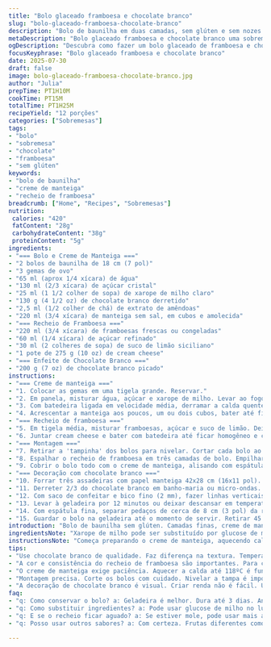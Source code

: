 ```yaml
---
title: "Bolo glaceado framboesa e chocolate branco"
slug: "bolo-glaceado-framboesa-chocolate-branco"
description: "Bolo de baunilha em duas camadas, sem glúten e sem nozes. Creme manteiga com ovos, água, açúcar, xarope de milho, chocolate branco derretido e baunilha. Recheio cremoso de framboesas frescas ou congeladas, açúcar, suco de limão e queijo mascarpone. Enfeite de pedaços de chocolate branco em forma de renda, associado ao inverno, aplicado em volta do bolo. Ajustes nas quantidades de ingredientes e tempos. Troca de dois ingredientes e reorganização do modo de preparo para uma experiência diferente."
metaDescription: "Bolo glaceado framboesa e chocolate branco uma sobremesa deliciosa e sofisticada que impressiona a todos com sua aparência e sabor."
ogDescription: "Descubra como fazer um bolo glaceado de framboesa e chocolate branco um prazer visual e gustativo que todos vão adorar."
focusKeyphrase: "Bolo glaceado framboesa e chocolate branco"
date: 2025-07-30
draft: false
image: bolo-glaceado-framboesa-chocolate-branco.jpg
author: "Julia"
prepTime: PT1H10M
cookTime: PT15M
totalTime: PT1H25M
recipeYield: "12 porções"
categories: ["Sobremesas"]
tags:
- "bolo"
- "sobremesa"
- "chocolate"
- "framboesa"
- "sem glúten"
keywords:
- "bolo de baunilha"
- "creme de manteiga"
- "recheio de framboesa"
breadcrumb: ["Home", "Recipes", "Sobremesas"]
nutrition: 
 calories: "420"
 fatContent: "28g"
 carbohydrateContent: "38g"
 proteinContent: "5g"
ingredients:
- "=== Bolo e Creme de Manteiga ==="
- "2 bolos de baunilha de 18 cm (7 pol)"
- "3 gemas de ovo"
- "65 ml (aprox 1/4 xícara) de água"
- "130 ml (2/3 xícara) de açúcar cristal"
- "25 ml (1 1/2 colher de sopa) de xarope de milho claro"
- "130 g (4 1/2 oz) de chocolate branco derretido"
- "2,5 ml (1/2 colher de chá) de extrato de amêndoas"
- "220 ml (3/4 xícara) de manteiga sem sal, em cubos e amolecida"
- "=== Recheio de Framboesa ==="
- "220 ml (3/4 xícara) de framboesas frescas ou congeladas"
- "60 ml (1/4 xícara) de açúcar refinado"
- "30 ml (2 colheres de sopa) de suco de limão siciliano"
- "1 pote de 275 g (10 oz) de cream cheese"
- "=== Enfeite de Chocolate Branco ==="
- "200 g (7 oz) de chocolate branco picado"
instructions:
- "=== Creme de manteiga ==="
- "1. Colocar as gemas em uma tigela grande. Reservar."
- "2. Em panela, misturar água, açúcar e xarope de milho. Levar ao fogo e ferver até atingir 118ºC (244ºF) no termômetro para doces. Tirar do fogo."
- "3. Com batedeira ligada em velocidade média, derramar a calda quente em fio, distante das pás. Bater até esfriar, cerca de 20 minutos. Incorporar o chocolate branco derretido e extrato de amêndoas."
- "4. Acrescentar a manteiga aos poucos, um ou dois cubos, bater até ficar cremoso. Raspar o fundo da tigela algumas vezes."
- "=== Recheio de framboesa ==="
- "5. Em tigela média, misturar framboesas, açúcar e suco de limão. Deixar descansar 15 minutos se estiver usando congeladas."
- "6. Juntar cream cheese e bater com batedeira até ficar homogêneo e cremoso."
- "=== Montagem ==="
- "7. Retirar a 'tampinha' dos bolos para nivelar. Cortar cada bolo ao meio na horizontal, totalizando quatro camadas."
- "8. Espalhar o recheio de framboesa em três camadas de bolo. Empilhar, finalizando com uma camada de bolo sem recheio."
- "9. Cobrir o bolo todo com o creme de manteiga, alisando com espátula."
- "=== Decoração com chocolate branco ==="
- "10. Forrar três assadeiras com papel manteiga 42x28 cm (16x11 pol). Desenhar no verso uma faixa de 42 cm de comprimento x 14 cm de largura (4 cm a mais que a altura do bolo)."
- "11. Derreter 2/3 do chocolate branco em banho-maria ou micro-ondas. Misturar o resto até que derreta e o chocolate fique temperado, ajustando a temperatura com pequenos retornos ao calor se necessário."
- "12. Com saco de confeitar e bico fino (2 mm), fazer linhas verticais bem próximas sobre a faixa desenhada para criar uma renda que imita cristais de gelo."
- "13. Levar à geladeira por 12 minutos ou deixar descansar em temperatura ambiente por 1 hora para endurecer."
- "14. Com espátula fina, separar pedaços de cerca de 8 cm (3 pol) da renda de chocolate, posicionar verticalmente ao redor do bolo, lado liso para dentro."
- "15. Guardar o bolo na geladeira até o momento de servir. Retirar 45 minutos antes para a manteiga amolecer um pouco."
introduction: "Bolo de baunilha sem glúten. Camadas finas, creme de manteiga feito com calda quente batida nas gemas, chocolate branco e toque de amêndoas. Recheio de framboesas misturadas com cream cheese, cítrico, doce e um pouco azedo. Decoração técnica com chocolate branco, feita como 'rendas' que imitam gelo, finas, delicadas, muito visual. Técnica exige paciência pra derreter e temperar chocolate. Detalhe que muda o sabor da calda - usa xarope de milho e quantidade menor de açúcar. Bolo leve, surpreendente, visual sofisticado. Troca ingredientes comuns por cream cheese em vez de mascarpone, sabor mais brasileiro, acabamento mais firme."
ingredientsNote: "Xarope de milho pode ser substituído por glucose de milho comum, porém afeta textura do creme. Importante usar manteiga sem sal pra controlar sabor. Chocolate branco de boa qualidade faz diferença na textura. Framboesas frescas ou congeladas funcionam, mas se congeladas, atenção para o excesso de líquido que pode afetar o recheio. Trocar mascarpone por cream cheese--mais acessível no Brasil, sabor mais intenso e textura mais firme, adequada para o recheio que se quer. O extrato de baunilha foi trocado por extrato de amêndoas para dar um toque diferente, mais marcante e menos doce no creme. Derreter o chocolate com cuidado evita que exploda e fique duro. Sempre respeitar tempo de descanso da calda quente no creme para garantir aeração e textura."
instructionsNote: "Começa preparando o creme de manteiga, aquecendo calda até ponto certo (118ºC) para garantir que fique firme depois de batido com as gemas. O batimento deve ser contínuo e pode durar até 20 minutos para atingir a temperatura ideal. Incorporar o chocolate e extrato com cuidado, não bater demais para não quebrar o creme. O recheio deve descansar para soltar sucos, especialmente se for congelado. Bater o cream cheese junto lentamente para não desmanchar as framboesas - textura cremosa sem pedaços. Na montagem, nivelar bolos retirando tampa e cortar com faca serrilhada para camadas finas e precisas. Aplicar o recheio em camadas, não esquecer de deixar a última camada sem recheio pra cobertura ficar lisa. Para decorar, preparar o chocolate branco temperado para que endureça corretamente. O desenho de renda criada com saco de confeitar precisa ser firme e cuidadoso, linhas próximas mas sem tocar, técnica passa a ideia de gelo congelado, ideal para o efeito visual. Montar peças delicadamente, evitar quebrar, e posicionar ao redor do bolo rapidamente. Produto final deve descansar na geladeira para firmar, sendo tirado antes de servir para creme ficar macio ao paladar."
tips:
- "Use chocolate branco de qualidade. Faz diferença na textura. Temperar corretamente é crucial. Banho-maria funciona, mas tenha cuidado. Se não derreter bem, textura é comprometida. Pique em pedaços pequenos para derreter uniformemente. Cuidado no micro-ondas. Pode aquecer demais e queimar."
- "A cor e consistência do recheio de framboesa são importantes. Para congeladas, descongelar é essencial. Deixe descansar um pouco para soltar sucos. Misturar com cream cheese devagar. Não desmanchar framboesas é necessário. Quer textura cremosa mas pedaços também. Combinação de sabores é chave."
- "O creme de manteiga exige paciência. Aquecer a calda até 118ºC é fundamental. Isso garante firmar depois. Batida constante por 20 minutos pode parecer muito. O resultado vale a pena, fica leve e aerado. Incorporar o chocolate branco somente após esfriar. Controle de temperatura é essencial."
- "Montagem precisa. Corte os bolos com cuidado. Nivelar a tampa é importante para camadas perfeitas. Use faca serrilhada para cortes limpos. Cada camada deve receber recheio. A última camada sem recheio é vital. Facilita a cobertura lisa com o creme de manteiga. Técnica pela firmeza é valiosa."
- "A decoração de chocolate branco é visual. Criar renda não é fácil. Use papel manteiga para ajudar. Linhas devem ser próximas. Mas não tocarem. Geladeira por tempo certo é crucial. Se não endurecer bem, vai desmanchar. Tenha tudo preparado antes. Organize a montagem rápida."
faq:
- "q: Como conservar o bolo? a: Geladeira é melhor. Dura até 3 dias. Antes de servir, deixe fora por 45 minutos. Isso amolece o creme. Não deixe muito tempo fora, pode estragar."
- "q: Como substituir ingredientes? a: Pode usar glucose de milho no lugar de xarope. Mas a textura da cobertura muda. Cream cheese é mais acessível que mascarpone. Sabor diferente, mas bom também."
- "q: E se o recheio ficar aguado? a: Se estiver mole, pode usar mais açúcar. Isso ajuda a firmar. Outra opção, deixar mais tempo no descanso. O líquido se equilibra melhor."
- "q: Posso usar outros sabores? a: Com certeza. Frutas diferentes como morangos ou frutas vermelhas no recheio. Mude o extrato também. Amêndoas, baunilha, todos funcionam bem. Experimente."

---
```

